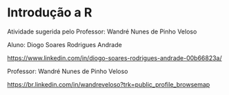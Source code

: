 # Introdução a R
Atividade sugerida pelo Professor: Wandré Nunes de Pinho Veloso

Aluno: Diogo Soares Rodrigues Andrade

https://www.linkedin.com/in/diogo-soares-rodrigues-andrade-00b66823a/

Professor: Wandré Nunes de Pinho Veloso

https://br.linkedin.com/in/wandreveloso?trk=public_profile_browsemap
